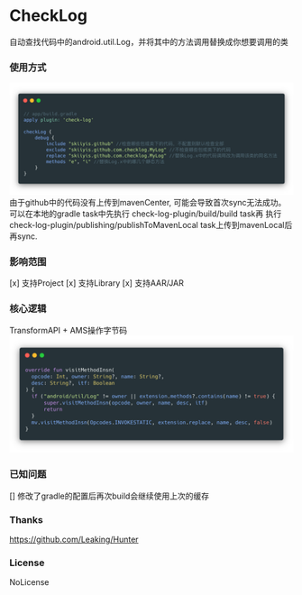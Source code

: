 # CheckLog
自动查找代码中的android.util.Log，并将其中的方法调用替换成你想要调用的类

### 使用方式
![xx](./app/src/main/res/drawable/carbon2.png)
由于github中的代码没有上传到mavenCenter, 可能会导致首次sync无法成功。
可以在本地的gradle task中先执行 check-log-plugin/build/build task再
执行check-log-plugin/publishing/publishToMavenLocal task上传到mavenLocal后再sync.

### 影响范围
[x] 支持Project
[x] 支持Library
[x] 支持AAR/JAR

### 核心逻辑
TransformAPI + AMS操作字节码
![xx](./app/src/main/res/drawable/carbon.png)

### 已知问题
[] 修改了gradle的配置后再次build会继续使用上次的缓存

### Thanks
https://github.com/Leaking/Hunter

### License
NoLicense


